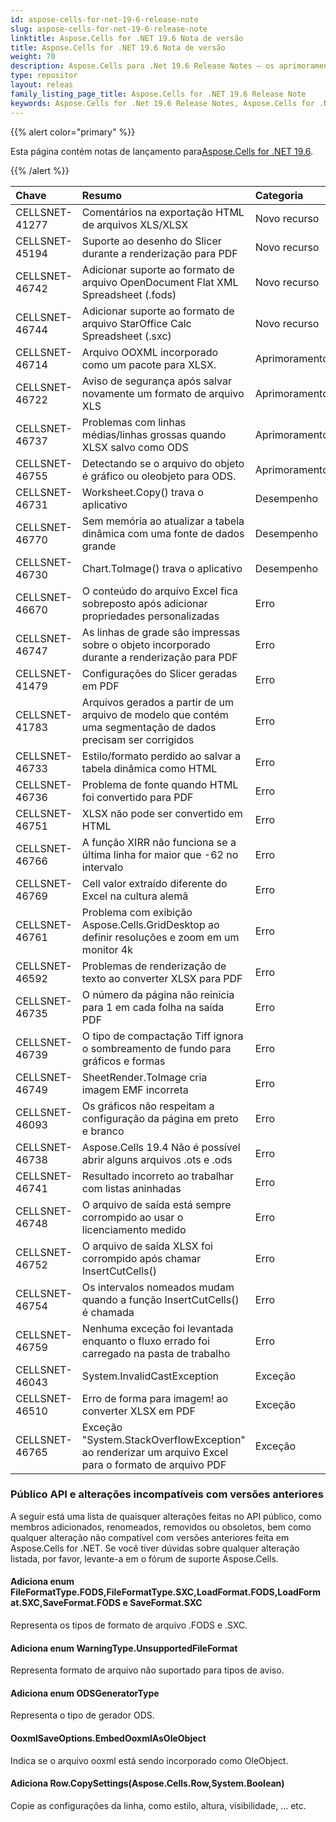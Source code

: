 ```yaml
---
id: aspose-cells-for-net-19-6-release-note
slug: aspose-cells-for-net-19-6-release-note
linktitle: Aspose.Cells for .NET 19.6 Nota de versão
title: Aspose.Cells for .NET 19.6 Nota de versão
weight: 70
description: Aspose.Cells para .Net 19.6 Release Notes – os aprimoramentos, novos recursos e correções mais recentes
type: repositor
layout: releas
family_listing_page_title: Aspose.Cells for .NET 19.6 Release Note
keywords: Aspose.Cells for .Net 19.6 Release Notes, Aspose.Cells for .Net 19.6 updates and fixe
---
```

{{% alert color="primary" %}} 

 Esta página contém notas de lançamento para[Aspose.Cells for .NET 19.6](https://www.nuget.org/packages/Aspose.Cells/19.6.0).

{{% /alert %}} 

|**Chave**|**Resumo**|**Categoria**|
| :- | :- | :- |
|CELLSNET-41277|Comentários na exportação HTML de arquivos XLS/XLSX|Novo recurso|
|CELLSNET-45194|Suporte ao desenho do Slicer durante a renderização para PDF|Novo recurso|
|CELLSNET-46742|Adicionar suporte ao formato de arquivo OpenDocument Flat XML Spreadsheet (.fods)|Novo recurso|
|CELLSNET-46744|Adicionar suporte ao formato de arquivo StarOffice Calc Spreadsheet (.sxc)|Novo recurso|
|CELLSNET-46714|Arquivo OOXML incorporado como um pacote para XLSX.|Aprimoramento|
|CELLSNET-46722|Aviso de segurança após salvar novamente um formato de arquivo XLS|Aprimoramento|
|CELLSNET-46737|Problemas com linhas médias/linhas grossas quando XLSX salvo como ODS|Aprimoramento|
|CELLSNET-46755|Detectando se o arquivo do objeto é gráfico ou oleobjeto para ODS.|Aprimoramento|
|CELLSNET-46731|Worksheet.Copy() trava o aplicativo|Desempenho|
|CELLSNET-46770|Sem memória ao atualizar a tabela dinâmica com uma fonte de dados grande|Desempenho|
|CELLSNET-46730|Chart.ToImage() trava o aplicativo|Desempenho|
|CELLSNET-46670|O conteúdo do arquivo Excel fica sobreposto após adicionar propriedades personalizadas|Erro|
|CELLSNET-46747|As linhas de grade são impressas sobre o objeto incorporado durante a renderização para PDF|Erro|
|CELLSNET-41479|Configurações do Slicer geradas em PDF|Erro|
|CELLSNET-41783|Arquivos gerados a partir de um arquivo de modelo que contém uma segmentação de dados precisam ser corrigidos|Erro|
|CELLSNET-46733|Estilo/formato perdido ao salvar a tabela dinâmica como HTML|Erro|
|CELLSNET-46736|Problema de fonte quando HTML foi convertido para PDF|Erro|
|CELLSNET-46751|XLSX não pode ser convertido em HTML|Erro|
|CELLSNET-46766|A função XIRR não funciona se a última linha for maior que -62 no intervalo|Erro|
|CELLSNET-46769|Cell valor extraído diferente do Excel na cultura alemã|Erro|
|CELLSNET-46761|Problema com exibição Aspose.Cells.GridDesktop ao definir resoluções e zoom em um monitor 4k|Erro|
|CELLSNET-46592|Problemas de renderização de texto ao converter XLSX para PDF|Erro|
|CELLSNET-46735|O número da página não reinicia para 1 em cada folha na saída PDF|Erro|
|CELLSNET-46739|O tipo de compactação Tiff ignora o sombreamento de fundo para gráficos e formas|Erro|
|CELLSNET-46749|SheetRender.ToImage cria imagem EMF incorreta|Erro|
|CELLSNET-46093|Os gráficos não respeitam a configuração da página em preto e branco|Erro|
|CELLSNET-46738|Aspose.Cells 19.4 Não é possível abrir alguns arquivos .ots e .ods|Erro|
|CELLSNET-46741|Resultado incorreto ao trabalhar com listas aninhadas|Erro|
|CELLSNET-46748|O arquivo de saída está sempre corrompido ao usar o licenciamento medido|Erro|
|CELLSNET-46752|O arquivo de saída XLSX foi corrompido após chamar InsertCutCells()|Erro|
|CELLSNET-46754|Os intervalos nomeados mudam quando a função InsertCutCells() é chamada|Erro|
|CELLSNET-46759|Nenhuma exceção foi levantada enquanto o fluxo errado foi carregado na pasta de trabalho|Erro|
|CELLSNET-46043|System.InvalidCastException|Exceção|
|CELLSNET-46510|Erro de forma para imagem! ao converter XLSX em PDF|Exceção|
|CELLSNET-46765|Exceção "System.StackOverflowException" ao renderizar um arquivo Excel para o formato de arquivo PDF|Exceção|
###  **Público API e alterações incompatíveis com versões anteriores**
A seguir está uma lista de quaisquer alterações feitas no API público, como membros adicionados, renomeados, removidos ou obsoletos, bem como qualquer alteração não compatível com versões anteriores feita em Aspose.Cells for .NET. Se você tiver dúvidas sobre qualquer alteração listada, por favor, levante-a em o fórum de suporte Aspose.Cells.
####  **Adiciona enum FileFormatType.FODS,FileFormatType.SXC,LoadFormat.FODS,LoadFormat.SXC,SaveFormat.FODS e SaveFormat.SXC**
Representa os tipos de formato de arquivo .FODS e .SXC.
####  **Adiciona enum WarningType.UnsupportedFileFormat**
Representa formato de arquivo não suportado para tipos de aviso.
####  **Adiciona enum ODSGeneratorType**
Representa o tipo de gerador ODS.
####  **OoxmlSaveOptions.EmbedOoxmlAsOleObject**
Indica se o arquivo ooxml está sendo incorporado como OleObject.
####  **Adiciona Row.CopySettings(Aspose.Cells.Row,System.Boolean)**
Copie as configurações da linha, como estilo, altura, visibilidade, ... etc.

